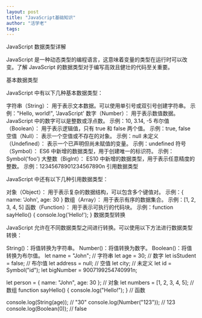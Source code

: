 ```yaml
---
layout: post
title: "JavaScript基础知识"
author: "活学老"
tags: 
---
```

JavaScript 数据类型详解

JavaScript 是一种动态类型的编程语言，这意味着变量的类型在运行时可以改变。了解 JavaScript 的数据类型对于编写高效且健壮的代码至关重要。

基本数据类型

JavaScript 中有以下几种基本数据类型：

字符串（String）： 用于表示文本数据。可以使用单引号或双引号创建字符串。
示例："Hello, world!", 'JavaScript'
数字（Number）： 用于表示数值数据。JavaScript 中的数字可以是整数或浮点数。
示例：10, 3.14, -5
布尔值（Boolean）： 用于表示逻辑值，只有 true 和 false 两个值。
示例：true, false
空值（Null）： 表示一个空值或不存在的对象。
示例：null
未定义（Undefined）： 表示一个已声明但尚未赋值的变量。
示例：undefined
符号（Symbol）： ES6 中新增的数据类型，用于创建唯一的标识符。
示例：Symbol('foo')
大整数（BigInt）： ES10 中新增的数据类型，用于表示任意精度的整数。
示例：12345678901234567890n
引用数据类型

JavaScript 中还有以下几种引用数据类型：

对象（Object）： 用于表示复杂的数据结构，可以包含多个键值对。
示例：{ name: 'John', age: 30 }
数组（Array）： 用于表示有序的数据集合。
示例：[1, 2, 3, 4, 5]
函数（Function）： 用于表示可执行的代码块。
示例：function sayHello() { console.log('Hello!'); }
数据类型转换

JavaScript 允许在不同数据类型之间进行转换。可以使用以下方法进行数据类型转换：

String()：将值转换为字符串。
Number()：将值转换为数字。
Boolean()：将值转换为布尔值。
let name = "John"; // 字符串
let age = 30; // 数字
let isStudent = false; // 布尔值
let address = null; // 空值
let city; // 未定义
let id = Symbol("id");
let bigNumber = 9007199254740991n;

let person = { name: "John", age: 30 }; // 对象
let numbers = [1, 2, 3, 4, 5]; // 数组
function sayHello() {
  console.log("Hello!");
} // 函数

console.log(String(age)); // "30"
console.log(Number("123")); // 123
console.log(Boolean(0)); // false
